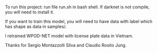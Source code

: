 To run this project: run file run.sh in bash shell. If darknet is not compile, you will need to install it.

If you want to train this model, you will need to have data with label which has shape as data in samples/.

I retrained WPOD-NET model with license plate data in Vietnam.

Thanks for Sergio Montazzolli Silva and Claudio Rosito Jung.
